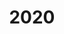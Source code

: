 ---
title: 2020
menu:
  sidebar:
    name: 2020
    identifier: 2020-news
    parent: news
    weight: 300
---